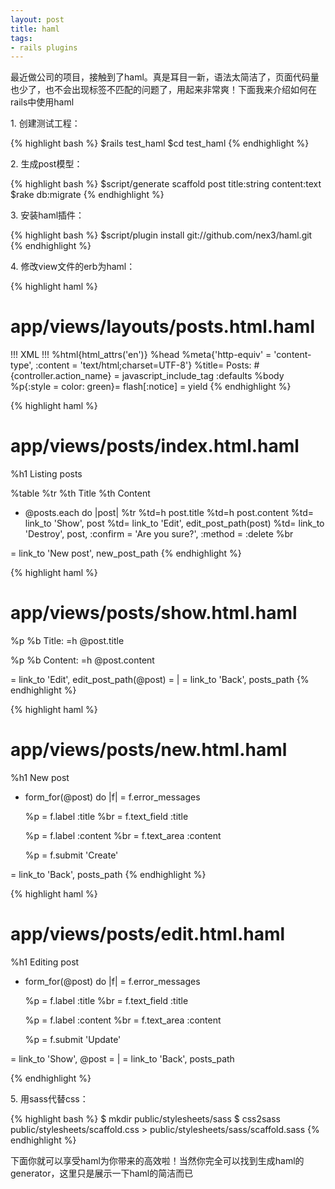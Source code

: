 ```yaml
---
layout: post
title: haml
tags:
- rails plugins
---
```

最近做公司的项目，接触到了haml。真是耳目一新，语法太简洁了，页面代码量也少了，也不会出现标签不匹配的问题了，用起来非常爽！下面我来介绍如何在rails中使用haml

1\. 创建测试工程：

{% highlight bash %}
$rails test_haml
$cd test_haml
{% endhighlight %}

2\. 生成post模型：

{% highlight bash %}
$script/generate scaffold post title:string content:text
$rake db:migrate
{% endhighlight %}

3\. 安装haml插件：

{% highlight bash %}
$script/plugin install git://github.com/nex3/haml.git
{% endhighlight %}

4\. 修改view文件的erb为haml：

{% highlight haml %}
# app/views/layouts/posts.html.haml
!!! XML
!!!
%html{html_attrs('en')}
  %head
    %meta{'http-equiv' = 'content-type', :content = 'text/html;charset=UTF-8'}
    %title= Posts: #{controller.action_name}
    = javascript_include_tag :defaults
  %body
    %p{:style = color: green}= flash[:notice]
    = yield
{% endhighlight %}

{% highlight haml %}
# app/views/posts/index.html.haml
%h1 Listing posts

%table
  %tr
    %th Title
    %th Content

  - @posts.each do |post|
    %tr
      %td=h post.title
      %td=h post.content
      %td= link_to 'Show', post
      %td= link_to 'Edit', edit_post_path(post)
      %td= link_to 'Destroy', post, :confirm = 'Are you sure?', :method = :delete
%br

= link_to 'New post', new_post_path
{% endhighlight %}

{% highlight haml %}
# app/views/posts/show.html.haml
%p
  %b Title:
  =h @post.title

%p
  %b Content:
  =h @post.content

= link_to 'Edit', edit_post_path(@post)
=  |
= link_to 'Back', posts_path
{% endhighlight %}

{% highlight haml %}
# app/views/posts/new.html.haml
%h1 New post

- form_for(@post) do |f|
  = f.error_messages

  %p
    = f.label :title
    %br
    = f.text_field :title

  %p
    = f.label :content
    %br
    = f.text_area :content

  %p
    = f.submit 'Create'

= link_to 'Back', posts_path
{% endhighlight %}

{% highlight haml %}
# app/views/posts/edit.html.haml
%h1 Editing post

- form_for(@post) do |f|
  = f.error_messages

  %p
    = f.label :title
    %br
    = f.text_field :title

  %p
    = f.label :content
    %br
    = f.text_area :content

  %p
    = f.submit 'Update'

= link_to 'Show', @post
=  |
= link_to 'Back', posts_path

{% endhighlight %}

5\. 用sass代替css：

{% highlight bash %}
$ mkdir public/stylesheets/sass
$ css2sass public/stylesheets/scaffold.css > public/stylesheets/sass/scaffold.sass
{% endhighlight %}

下面你就可以享受haml为你带来的高效啦！当然你完全可以找到生成haml的generator，这里只是展示一下haml的简洁而已

